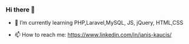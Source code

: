 ### Hi there 👋

- 🌱 I’m currently learning PHP,Laravel,MySQL, JS, jQuery, HTML,CSS

- 📫 How to reach me: https://www.linkedin.com/in/janis-kaucis/


